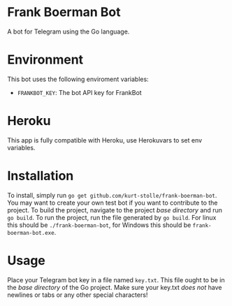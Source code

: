 # Frank Boerman Bot
A bot for Telegram using the Go language.

# Environment
This bot uses the following enviroment variables:
* `FRANKBOT_KEY`: The bot API key for FrankBot
# Heroku
This app is fully compatible with Heroku, use Herokuvars to set env variables.

# Installation
To install, simply run `go get github.com/kurt-stolle/frank-boerman-bot`.
You may want to create your own test bot if you want to contribute to the project.
To build the project, navigate to the project *base directory* and run `go build`.
To run the project, run the file generated by `go build`. For linux this should be `./frank-boerman-bot`, for Windows this should be `frank-boerman-bot.exe`.

# Usage
Place your Telegram bot key in a file named `key.txt`. This file ought to be in the *base directory* of the Go project. Make sure your key.txt *does not* have newlines or tabs or any other special characters!
